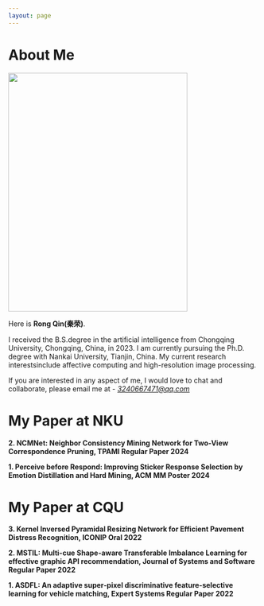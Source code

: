```yaml
---
layout: page
---
```


# About Me

<img src="https://qinrong-nku.github.io/qr.jpg" class="floatpic" width="360" height="480">

Here is **Rong Qin(秦荣)**.

I received the B.S.degree in the artificial intelligence from Chongqing University, Chongqing, China, in 2023. I am currently pursuing the Ph.D. degree with Nankai University, Tianjin, China. My current research interestsinclude affective computing and high-resolution image processing.

If you are interested in any aspect of me, I would love to chat and collaborate, please email me at - *3240667471@qq.com*

# My Paper at NKU

**2. NCMNet: Neighbor Consistency Mining Network for Two-View Correspondence Pruning, TPAMI Regular Paper 2024**


**1. Perceive before Respond: Improving Sticker Response Selection by Emotion Distillation and Hard Mining, ACM MM Poster 2024**

# My Paper at CQU

**3. Kernel Inversed Pyramidal Resizing Network for Efficient Pavement Distress Recognition, ICONIP Oral 2022**

**2. MSTIL: Multi-cue Shape-aware Transferable Imbalance Learning for effective graphic API recommendation, Journal of Systems and Software Regular Paper 2022**

**1. ASDFL: An adaptive super‐pixel discriminative feature‐selective learning for vehicle matching, Expert Systems Regular Paper 2022**








